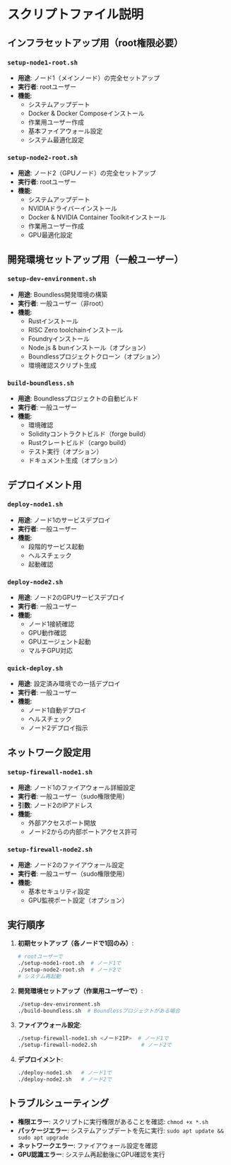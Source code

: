 # スクリプトファイル説明

## インフラセットアップ用（root権限必要）

### `setup-node1-root.sh`
- **用途**: ノード1（メインノード）の完全セットアップ
- **実行者**: rootユーザー
- **機能**:
  - システムアップデート
  - Docker & Docker Composeインストール
  - 作業用ユーザー作成
  - 基本ファイアウォール設定
  - システム最適化設定

### `setup-node2-root.sh`
- **用途**: ノード2（GPUノード）の完全セットアップ
- **実行者**: rootユーザー
- **機能**:
  - システムアップデート
  - NVIDIAドライバーインストール
  - Docker & NVIDIA Container Toolkitインストール
  - 作業用ユーザー作成
  - GPU最適化設定

## 開発環境セットアップ用（一般ユーザー）

### `setup-dev-environment.sh`
- **用途**: Boundless開発環境の構築
- **実行者**: 一般ユーザー（非root）
- **機能**:
  - Rustインストール
  - RISC Zero toolchainインストール
  - Foundryインストール
  - Node.js & bunインストール（オプション）
  - Boundlessプロジェクトクローン（オプション）
  - 環境確認スクリプト生成

### `build-boundless.sh`
- **用途**: Boundlessプロジェクトの自動ビルド
- **実行者**: 一般ユーザー
- **機能**:
  - 環境確認
  - Solidityコントラクトビルド（forge build）
  - Rustクレートビルド（cargo build）
  - テスト実行（オプション）
  - ドキュメント生成（オプション）

## デプロイメント用

### `deploy-node1.sh`
- **用途**: ノード1のサービスデプロイ
- **実行者**: 一般ユーザー
- **機能**:
  - 段階的サービス起動
  - ヘルスチェック
  - 起動確認

### `deploy-node2.sh`
- **用途**: ノード2のGPUサービスデプロイ
- **実行者**: 一般ユーザー
- **機能**:
  - ノード1接続確認
  - GPU動作確認
  - GPUエージェント起動
  - マルチGPU対応

### `quick-deploy.sh`
- **用途**: 設定済み環境での一括デプロイ
- **実行者**: 一般ユーザー
- **機能**:
  - ノード1自動デプロイ
  - ヘルスチェック
  - ノード2デプロイ指示

## ネットワーク設定用

### `setup-firewall-node1.sh`
- **用途**: ノード1のファイアウォール詳細設定
- **実行者**: 一般ユーザー（sudo権限使用）
- **引数**: ノード2のIPアドレス
- **機能**:
  - 外部アクセスポート開放
  - ノード2からの内部ポートアクセス許可

### `setup-firewall-node2.sh`
- **用途**: ノード2のファイアウォール設定
- **実行者**: 一般ユーザー（sudo権限使用）
- **機能**:
  - 基本セキュリティ設定
  - GPU監視ポート設定（オプション）

## 実行順序

1. **初期セットアップ（各ノードで1回のみ）**:
   ```bash
   # rootユーザーで
   ./setup-node1-root.sh  # ノード1で
   ./setup-node2-root.sh  # ノード2で
   # システム再起動
   ```

2. **開発環境セットアップ（作業用ユーザーで）**:
   ```bash
   ./setup-dev-environment.sh
   ./build-boundless.sh  # Boundlessプロジェクトがある場合
   ```

3. **ファイアウォール設定**:
   ```bash
   ./setup-firewall-node1.sh <ノード2IP>  # ノード1で
   ./setup-firewall-node2.sh              # ノード2で
   ```

4. **デプロイメント**:
   ```bash
   ./deploy-node1.sh   # ノード1で
   ./deploy-node2.sh   # ノード2で
   ```

## トラブルシューティング

- **権限エラー**: スクリプトに実行権限があることを確認: `chmod +x *.sh`
- **パッケージエラー**: システムアップデートを先に実行: `sudo apt update && sudo apt upgrade`
- **ネットワークエラー**: ファイアウォール設定を確認
- **GPU認識エラー**: システム再起動後にGPU確認を実行